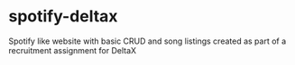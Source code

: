 # spotify-deltax
Spotify like website with basic CRUD and song listings created as part of a recruitment assignment for DeltaX
